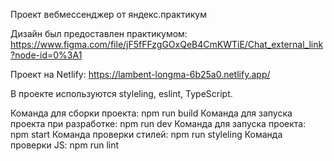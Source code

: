 
Проект вебмессенджер от яндекс.практикум

Дизайн был предоставлен практикумом: https://www.figma.com/file/jF5fFFzgGOxQeB4CmKWTiE/Chat_external_link?node-id=0%3A1

Проект на Netlify: https://lambent-longma-6b25a0.netlify.app/

В проекте используются styleling, eslint, TypeScript.

Команда для сборки проекта: npm run build
Команда для запуска проекта при разработке: npm run dev
Команда для запуска проекта: npm start
Команда проверки стилей: npm run styleling
Команда проверки JS: npm run lint
